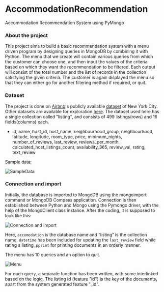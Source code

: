 # AccommodationRecommendation
Accommodation Recommendation System using PyMongo

### About the project
This project aims to build a basic recommendation system with a menu driven program by designing queries in MongoDB by combining it with Python. The menu that we create will contain various queries from which the customer can choose one, and then input the values of the criteria based on which they want the recommendation to be filtered. Each output will consist of the total number and the list of records in the collection satisfying the given criteria. The customer is again displayed the menu so that they can either go for another filtering method if required, or quit.

### Dataset
The project is done on [Airbnb](https://en.wikipedia.org/wiki/Airbnb)'s publicly available [dataset](https://github.com/ashmeetchhabra/AirBnB-Data-analysis-and-recommendation-system/blob/master/airbnb500.csv) of New York City. Other datasets are available for exploration [here](http://insideairbnb.com/). The dataset used here has a single collection called "listing", and consists of 499 listings(rows) and 19 fields(columns) each.
- id, name, host_id, host_name, neighbourhood_group, neighbourhood, latitude, longitude, room_type, price, minimum_nights, number_of_reviews, last_review, reviews_per_month, calculated_host_listings_count, availability_365, review_val, rating, text_review

Sample data:

![SampleData](https://user-images.githubusercontent.com/67685791/120346170-c1069e80-c318-11eb-899f-325ceb1b0e63.png)

### Connection and import
Initially, the database is imported to MongoDB using the mongoimport command or MongoDB Compass application. Connection is then established between Python and Mongo using the Pymongo driver, with the help of the MongoClient class instance. After the coding, it is supposed to look like this:

![Connection and import](https://user-images.githubusercontent.com/67685791/120346702-3e321380-c319-11eb-9583-c7bea6f18b07.png)

Here, `accomodation` is the database name and “listing” is the collection name.
`datetime` has been included for updating the `last_review` field while rating a listing,  `pprint` for printing documents in an orderly manner.

The menu has 10 queries and an option to quit.

![Menu](https://user-images.githubusercontent.com/67685791/120347654-1abb9880-c31a-11eb-8359-75c8efa7d397.png)

For each query, a separate function has been written, with some interlinked based on the logic. The listing id (feature "id") is the key of the documents, apart from the system generated feature "\_id".
